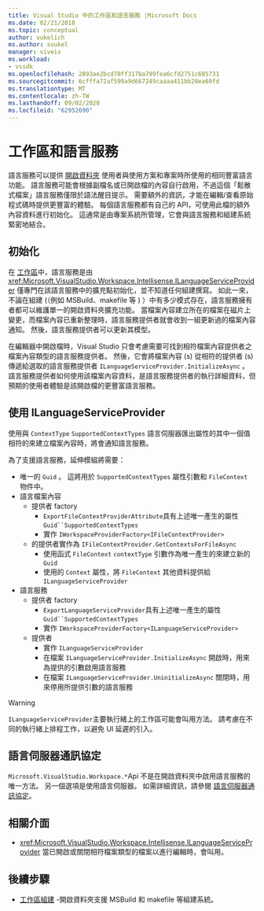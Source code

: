 ```yaml
---
title: Visual Studio 中的工作區和語言服務 |Microsoft Docs
ms.date: 02/21/2018
ms.topic: conceptual
author: vukelich
ms.author: svukel
manager: viveis
ms.workload:
- vssdk
ms.openlocfilehash: 2893ae2bcd70ff317ba799fea6cfd2751c685731
ms.sourcegitcommit: 6cfffa72af599a9d667249caaaa411bb28ea69fd
ms.translationtype: MT
ms.contentlocale: zh-TW
ms.lasthandoff: 09/02/2020
ms.locfileid: "62952690"
---
```

# <a name="workspaces-and-language-services"></a>工作區和語言服務

語言服務可以提供 [開啟資料夾](../ide/develop-code-in-visual-studio-without-projects-or-solutions.md) 使用者與使用方案和專案時所使用的相同豐富語言功能。 語言服務可能會根據副檔名或已開啟檔的內容自行啟用，不過這個「鬆散式檔案」語言服務僅限於語法醒目提示。 需要額外的資訊，才能在編輯/查看原始程式碼時提供更豐富的體驗。 每個語言服務都有自己的 API，可使用此檔的額外內容資料進行初始化。 這通常是由專案系統所管理，它會與語言服務和組建系統緊密地結合。

## <a name="initialization"></a>初始化

在 [工作區](workspaces.md)中，語言服務是由 <xref:Microsoft.VisualStudio.Workspace.Intellisense.ILanguageServiceProvider> 僅專門在該語言服務中的擴充點初始化，並不知道任何組建撰寫。 如此一來，不論在組建 (（例如 MSBuild、makefile 等 ) ）中有多少模式存在，語言服務擁有者都可以維護單一的開啟資料夾擴充功能。 當檔案內容建立所在的檔案在磁片上變更，而檔案內容已重新整理時，語言服務提供者就會收到一組更新過的檔案內容通知。 然後，語言服務提供者可以更新其模型。

在編輯器中開啟檔時，Visual Studio 只會考慮需要可找到相符檔案內容提供者之檔案內容類型的語言服務提供者。 然後，它會將檔案內容 (s) 從相符的提供者 (s) 傳遞給選取的語言服務提供者 `ILanguageServiceProvider.InitializeAsync` 。 語言服務提供者如何使用該檔案內容資料，是語言服務提供者的執行詳細資料，但預期的使用者體驗是該開啟檔的更豐富語言服務。

## <a name="using-ilanguageserviceprovider"></a>使用 ILanguageServiceProvider

使用與 `ContextType` `SupportedContextTypes` 語言伺服器匯出屬性的其中一個值相符的來建立檔案內容時，將會通知語言服務。

為了支援語言服務，延伸模組將需要：

- 唯一的 `Guid` 。 這將用於 `SupportedContextTypes` 屬性引數和 `FileContext` 物件中。
- 語言檔案內容
  - 提供者 factory
    - `ExportFileContextProviderAttribute`具有上述唯一產生的屬性 `Guid``SupportedContextTypes`
    - 實作 `IWorkspaceProviderFactory<IFileContextProvider>`
  - 的提供者實作為 `IFileContextProvider.GetContextsForFileAsync`
    - 使用函式 `FileContext` `contextType` 引數作為唯一產生的來建立新的 `Guid`
    - 使用的 `Context` 屬性，將 `FileContext` 其他資料提供給 `ILanguageServiceProvider`
- 語言服務
  - 提供者 factory
    - `ExportLanguageServiceProvider`具有上述唯一產生的屬性 `Guid``SupportedContextTypes`
    - 實作 `IWorkspaceProviderFactory<ILanguageServiceProvider>`
  - 提供者
    - 實作 `ILanguageServiceProvider`
    - 在檔案 `ILanguageServiceProvider.InitializeAsync` 開啟時，用來為提供的引數啟用語言服務
    - 在檔案 `ILanguageServiceProvider.UninitializeAsync` 關閉時，用來停用所提供引數的語言服務

>[!WARNING]
>`ILanguageServiceProvider`主要執行緒上的工作區可能會叫用方法。 請考慮在不同的執行緒上排程工作，以避免 UI 延遲的引入。

## <a name="language-server-protocol"></a>語言伺服器通訊協定

`Microsoft.VisualStudio.Workspace.*`Api 不是在開啟資料夾中啟用語言服務的唯一方法。 另一個選項是使用語言伺服器。 如需詳細資訊，請參閱 [語言伺服器通訊協定](language-server-protocol.md)。

## <a name="related-interfaces"></a>相關介面

- <xref:Microsoft.VisualStudio.Workspace.Intellisense.ILanguageServiceProvider> 當已開啟或關閉相符檔案類型的檔案以進行編輯時，會叫用。

## <a name="next-steps"></a>後續步驟

* [工作區組建](workspace-build.md) -開啟資料夾支援 MSBuild 和 makefile 等組建系統。